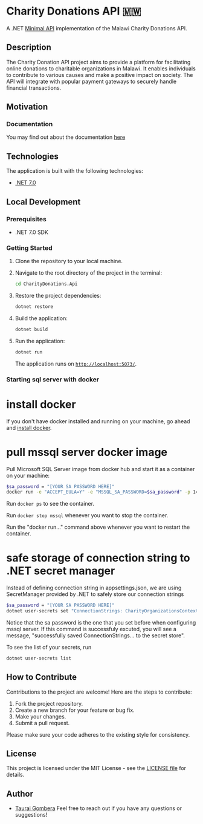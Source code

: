 # Charity Donations API 🇲🇼

A .NET [Minimal API](https://learn.microsoft.com/en-us/aspnet/core/fundamentals/minimal-apis?view=aspnetcore-7.0) implementation of the Malawi Charity Donations API.

## Description

The Charity Donation API project aims to provide a platform for facilitating online donations to charitable organizations in Malawi. It enables individuals to contribute to various causes and make a positive impact on society. The API will integrate with popular payment gateways to securely handle financial transactions.

## Motivation

### Documentation

You may find out about the documentation [here](https://github.com/...Usecases.md)

## Technologies

The application is built with the following technologies:

- [.NET 7.0](https://learn.microsoft.com/en-us/dotnet/core/whats-new/dotnet-7)

## Local Development

### Prerequisites

- .NET 7.0 SDK

### Getting Started

1. Clone the repository to your local machine.

2. Navigate to the root directory of the project in the terminal:

   ```bash
   cd CharityDonations.Api
   ```

3. Restore the project dependencies:

   ```bash
   dotnet restore
   ```

4. Build the application:

   ```bash
   dotnet build
   ```

5. Run the application:

   ```bash
   dotnet run
   ```

   The application runs on [`http://localhost:5073/`](http://localhost:5073/).

### Starting sql server with docker

# install docker

If you don't have docker installed and running on your machine, go ahead and [install docker](https://docs.docker.com/desktop/).

# pull mssql server docker image

Pull Microsoft SQL Server image from docker hub and start it as a container on your machine:

```bash
$sa_password = "[YOUR SA PASSWORD HERE]"
docker run -e "ACCEPT_EULA=Y" -e "MSSQL_SA_PASSWORD=$sa_password" -p 1433:1433 -v sqlvolume:/var/opt/mssql -d --rm --name mssql mcr.microsoft.com/mssql/server:2022-latest
```

Run `docker ps` to see the container.

Run `docker stop mssql` whenever you want to stop the container.

Run the "docker run..." command above whenever you want to restart the container.

# safe storage of connection string to .NET secret manager

Instead of defining connection string in appsettings.json, we are using SecretManager provided by .NET to safely store our connection strings

```bash
$sa_password = "[YOUR SA PASSWORD HERE]"
dotnet user-secrets set "ConnectionStrings: CharityOrganizationsContext" "Server=localhost; Database=CharityOrganizations; User Id=sa; Password=$sa_password;TrustServerCertificate=True"
```

Notice that the sa password is the one that you set before when configuring mssql server. If this command is successfuly excuted, you will see a message, "successfully saved ConnectionStrings... to the secret store".

To see the list of your secrets, run

```bash
dotnet user-secrets list
```

## How to Contribute

Contributions to the project are welcome! Here are the steps to contribute:

1. Fork the project repository.
2. Create a new branch for your feature or bug fix.
3. Make your changes.
4. Submit a pull request.

Please make sure your code adheres to the existing style for consistency.

## License

This project is licensed under the MIT License - see the [LICENSE file](https://opensource.org/license/mit/) for details.

## Author

- [Taurai Gombera](https://github.com/tauraigombera)
  Feel free to reach out if you have any questions or suggestions!
